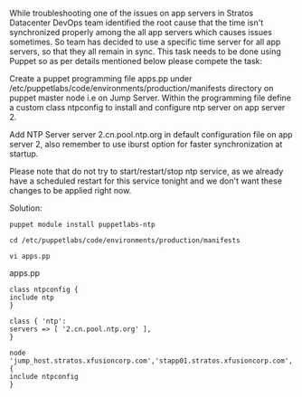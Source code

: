 While troubleshooting one of the issues on app servers in Stratos Datacenter DevOps team identified the root cause that the time isn't synchronized properly among the all app servers which causes issues sometimes. So team has decided to use a specific time server for all app servers, so that they all remain in sync. This task needs to be done using Puppet so as per details mentioned below please compete the task:

Create a puppet programming file apps.pp under /etc/puppetlabs/code/environments/production/manifests directory on puppet master node i.e on Jump Server. Within the programming file define a custom class ntpconfig to install and configure ntp server on app server 2.

Add NTP Server server 2.cn.pool.ntp.org in default configuration file on app server 2, also remember to use iburst option for faster synchronization at startup.

Please note that do not try to start/restart/stop ntp service, as we already have a scheduled restart for this service tonight and we don't want these changes to be applied right now.

Solution:

```
puppet module install puppetlabs-ntp

cd /etc/puppetlabs/code/environments/production/manifests

vi apps.pp

```

apps.pp
```
class ntpconfig {
include ntp
}

class { 'ntp':
servers => [ '2.cn.pool.ntp.org' ],
}

node 'jump_host.stratos.xfusioncorp.com','stapp01.stratos.xfusioncorp.com','stapp02.stratos.xfusioncorp.com','stapp03.stratos.xfusioncorp.com' {
include ntpconfig
}
```

